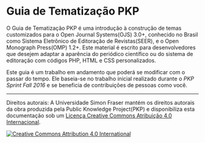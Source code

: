 # Guia de Tematização PKP

O Guia de Tematização PKP é uma introdução à construção de temas customizados para o Open Journal Systems\(OJS\) 3.0+, conhecido no Brasil como Sistema Eletrônico de Editoração de Revistas\(SEER\),  e o Open Monograph Press\(OMP\) 1.2+. Este material é escrito para desenvolvedores que desejem adaptar a aparência do periódico científico ou do sistema de editoração com códigos PHP, HTML e CSS personalizados.

Este guia é um trabalho em andamento que poderá se modificar com o passar do tempo. Ele baseia-se no trabalho inicial realizado durante o _PKP Sprint Fall 2016_ e se beneficia de contribuições de pessoas como você.

---

Direitos autorais: A Universidade Simon Fraser mantém os direitos autorais da obra produzida pela Public Knowledge Project\(PKP\) e disponibiliza esta documentação sob um [Licença Creative Commons Atribuição 4.0 Internacional](https://creativecommons.org/licenses/by/4.0/).

[![](https://i.creativecommons.org/l/by/4.0/88x31.png "Creative Commons Attribution 4.0 International")](https://creativecommons.org/licenses/by/4.0/)

